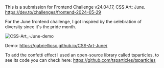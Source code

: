 This is a submission for Frontend Challenge v24.04.17, CSS Art: June. https://dev.to/challenges/frontend-2024-05-29

For the June frontend challenge, I got inspired by the celebration of diversity since it's the pride month.


![CSS-Art_-June-demo](https://github.com/gabrielliosc/CSS-Art-June/assets/33656144/a90e4b37-ff44-4853-a04d-18bac9b955bd)


Demo: https://gabrielliosc.github.io/CSS-Art-June/

To add the confetti effect I used an open-source library called tsparticles, to see its code you can check here: https://github.com/tsparticles/tsparticles
